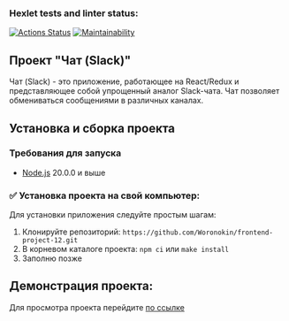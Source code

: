 ### Hexlet tests and linter status:
[![Actions Status](https://github.com/Woronokin/frontend-project-12/actions/workflows/hexlet-check.yml/badge.svg)](https://github.com/Woronokin/frontend-project-12/actions)
[![Maintainability](https://api.codeclimate.com/v1/badges/856d82154311c0821d48/maintainability)](https://codeclimate.com/github/Woronokin/frontend-project-12/maintainability)

## Проект "Чат (Slack)"

Чат (Slack) - это приложение, работающее на React/Redux и представляющее собой упрощенный аналог Slack-чата. Чат позволяет обмениваться сообщениями в различных каналах.

## Установка и сборка проекта
### Требования для запуска
* [Node.js](https://nodejs.org/en) 20.0.0 и выше

### :white_check_mark: Установка проекта на свой компьютер:
Для установки приложения следуйте простым шагам:
1. Клонируйте репозиторий: `https://github.com/Woronokin/frontend-project-12.git`
2. В корневом каталоге проекта: `npm ci` или `make install`
3. Заполню позже



## Демонстрация проекта:
Для просмотра проекта перейдите [по ссылке](https://frontend-project-12-kfwo.onrender.com)